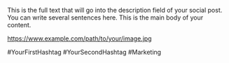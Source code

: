 This is the full text that will go into the description field of your social post. You can write several sentences here. This is the main body of your content.

https://www.example.com/path/to/your/image.jpg

#YourFirstHashtag #YourSecondHashtag #Marketing
